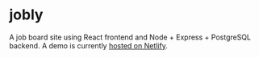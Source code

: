 # jobly

A job board site using React frontend and Node + Express + PostgreSQL backend. A demo is currently [hosted on Netlify](https://jt-jobly-fe-2020.netlify.app).
